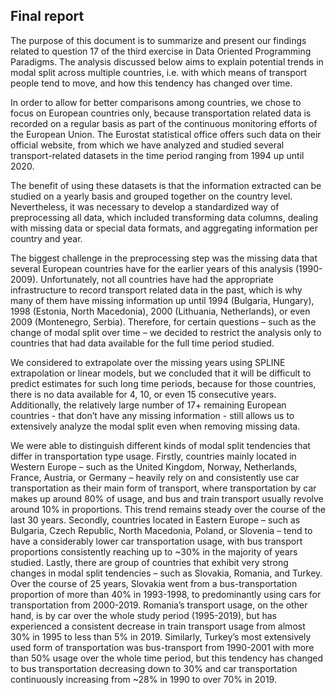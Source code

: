 ## Final report
The purpose of this document is to summarize and present our findings related to question 17 of the third exercise in Data Oriented Programming Paradigms. The analysis discussed below aims to explain potential trends in modal split across multiple countries, i.e. with which means of transport people tend to move, and how this tendency has changed over time. 

In order to allow for better comparisons among countries, we chose to focus on European countries only, because transportation related data is recorded on a regular basis as part of the continuous monitoring efforts of the European Union. The Eurostat statistical office offers such data on their official website, from which we have analyzed and studied several transport-related datasets in the time period ranging from 1994 up until 2020. 

The benefit of using these datasets is that the information extracted can be studied on a yearly basis and grouped together on the country level. Nevertheless, it was necessary to develop a standardized way of preprocessing all data, which included transforming data columns, dealing with missing data or special data formats, and aggregating information per country and year.

The biggest challenge in the preprocessing step was the missing data that several European countries have for the earlier years of this analysis (1990-2009). Unfortunately, not all countries have had the appropriate infrastructure to record transport related data in the past, which is why many of them have missing information up until 1994 (Bulgaria, Hungary), 1998 (Estonia, North Macedonia), 2000 (Lithuania, Netherlands), or even 2009 (Montenegro, Serbia). Therefore, for certain questions – such as the change of modal split over time – we decided to restrict the analysis only to countries that had data available for the full time period studied. 

We considered to extrapolate over the missing years using SPLINE extrapolation or linear models, but we concluded that it will be difficult to predict estimates for such long time periods, because for those countries, there is no data available for 4, 10, or even 15 consecutive years.  Additionally, the relatively large number of 17+ remaining European countries - that don’t have any missing information - still allows us to extensively analyze the modal split even when removing missing data.

We were able to distinguish different kinds of modal split tendencies that differ in transportation type usage. Firstly, countries mainly located in Western Europe – such as the United Kingdom, Norway, Netherlands, France, Austria, or Germany – heavily rely on and consistently use car transportation as their main form of transport, where transportation by car makes up around 80% of usage, and bus and train transport usually revolve around 10% in proportions. This trend remains steady over the course of the last 30 years. Secondly, countries located in Eastern Europe – such as Bulgaria, Czech Republic, North Macedonia, Poland, or Slovenia – tend to have a considerably lower car transportation usage, with bus transport proportions consistently reaching up to ~30% in the majority of years studied. Lastly, there are group of countries that exhibit very strong changes in modal split tendencies – such as Slovakia, Romania, and Turkey. Over the course of 25 years, Slovakia went from a bus-transportation proportion of more than 40% in 1993-1998, to predominantly using cars for transportation from 2000-2019. Romania’s transport usage, on the other hand, is by car over the whole study period (1995-2019), but has experienced a consistent decrease in train transport usage from almost 30% in 1995 to less than 5% in 2019. Similarly, Turkey’s most extensively used form of transportation was bus-transport from 1990-2001 with more than 50% usage over the whole time period, but this tendency has changed to bus transportation decreasing down to 30% and car transportation continuously increasing from ~28% in 1990 to over 70% in 2019. 










